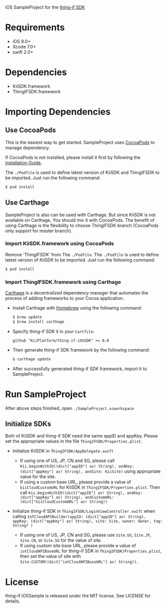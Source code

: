 iOS SampleProject for the [thing-if SDK](https://github.com/KiiPlatform/thing-if-iOSSDK)

# Requirements

- iOS 9.0+
- Xcode 7.0+
- swift 2.0+

# Dependencies

- KiiSDK.framework
- ThingIFSDK.framework

# Importing Dependencies

## Use CocoaPods
This is the easiest way to get started.
SampleProject uses [CocoaPods](https://github.com/CocoaPods/CocoaPods) to manage dependency.

If CocoaPods is not installed, please install it first by following the [installation Guide](http://guides.cocoapods.org/using/getting-started.html#installation).

The `./Podfile` is used to define latest version of KiiSDK and ThingIFSDK to be imported. Just run the following command:

```bash
$ pod install
```

## Use Carthage
SampleProject is also can be used with Carthage.
But since KiiSDK is not available on Carthage, You should mix it with CocoaPods.
The benefit of using Carthage is the flexibility to choose ThingIFSDK branch (CocoaPods only support for master branch).

### Import KiiSDK.framework using CocoaPods

Remove 'ThingIFSDK' from The `./Podfile`.
The `./Podfile` is used to define latest version of KiiSDK to be imported. Just run the following command:

```bash
$ pod install
```

### Import ThingIFSDK.framework using Carthage
[Carthage](https://github.com/Carthage/Carthage) is a decentralized dependency manager that automates the process of adding frameworks to your Cocoa application.

- Install Carthage with [Homebrew](http://brew.sh/) using the following command:

  ```bash
  $ brew update
  $ brew install carthage
  ```

- Specify thing-if SDK it in your `Cartfile`:

  ```ogdl
  github "KiiPlatform/thing-if-iOSSDK" >= 0.8
  ```
- Then generate thing-if SDK framework by the following command:
  ```bash
  $ carthage update
  ```
- After successfully generated thing-if SDK framework, import it to SampleProject.


# Run SampleProject

After above steps finished, open `./SampleProject.xcworkspace`

## Initialize SDKs

Both of KiiSDK and thing-if SDK need the same appID and appKey. Please set the appropriate values in the file `ThingIFSDK/Properties.plist`.

- Initialize KiiSDK in `ThingIFSDK/AppDelegate.swift`
  - If using one of US, JP, CN and SG, please call `Kii.beginWithID((dict["appID"] as! String), andKey: (dict["appKey"] as! String), andSite: KiiSite)` using appropriate value for the site.
  - If using a custom base URL, please provide a value of `kiiCloudCustomURL` for KiiSDK in `ThingIFSDK/Properties.plist`. Then call `Kii.beginWithID((dict["appID"] as! String), andKey: (dict["appKey"] as! String), andCustomURL: (dict["kiiCloudCustomURL"] as! String))`

- Initialize thing-if SDK in  `ThingIFSDK/LoginViewController.swift` when calling `IoTCloudAPIBuilder(appID: (dict["appID"] as! String), appKey: (dict["appKey"] as! String), site: Site, owner: Owner, tag: String? )`
  - If using one of US, JP, CN and SG, please use `Site.US`, `Site.JP`, `Site.CN`, or `Site.SG` for the value of site.
  - If using custom site base URL, please provide a value of `iotCloudAPIBaseURL` for thing-if SDK in `ThingIFSDK/Properties.plist`, then set the value of site with `Site.CUSTOM((dict["iotCloudAPIBaseURL"] as! String))`.

# License

thing-if iOSSample is released under the MIT license. See LICENSE for details.
